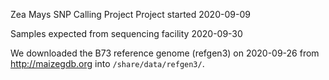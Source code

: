 Zea Mays SNP Calling Project
Project started 2020-09-09

Samples expected from sequencing facility 2020-09-30

We downloaded the B73 reference genome (refgen3) on 2020-09-26 from
http://maizegdb.org into `/share/data/refgen3/`.
